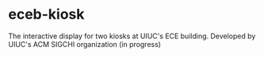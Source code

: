# eceb-kiosk
The interactive display for two kiosks at UIUC's ECE building.  Developed by UIUC's ACM SIGCHI organization (in progress)
